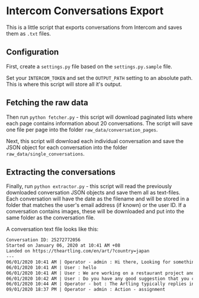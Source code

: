 # Intercom Conversations Export

This is a little script that exports conversations from Intercom and saves them
as `.txt` files.

## Configuration

First, create a `settings.py` file based on the `settings.py.sample` file.

Set your `INTERCOM_TOKEN` and set the `OUTPUT_PATH` setting to an absolute path.
This is where this script will store all it's output.

## Fetching the raw data

Then run `python fetcher.py` - this script will download paginated lists where
each page contains information about 20 conversations. The script will save one
file per page into the folder `raw_data/conversation_pages`.

Next, this script will download each individual conversation and save the JSON
object for each conversation into the folder `raw_data/single_conversations`.

## Extracting the conversations

Finally, run `python extractor.py` - this script will read the previously
downloaded conversation JSON objects and save them all as text-files. Each
conversation will have the date as the filename and will be stored in a folder
that matches the user's email address (if known) or the user ID. If a
conversation contains images, these will be downloaded and put into the same
folder as the conversation file.

A conversation text file looks like this:

```txt
Conversation ID: 25272772056
Started on January 06, 2020 at 10:41 AM +08
Landed on https://theartling.com/en/art/?country=japan
---
06/01/2020 10:41 AM | Operator - admin : Hi there, Looking for something specific, or have a question about an item? Let me know and I'd be happy to help. 😊
06/01/2020 10:41 AM | User : hello
06/01/2020 10:41 AM | User : We are working on a restaurant project and interested in specifying art from you guys.
06/01/2020 10:42 AM | User : Do you have any good suggestion that you can share with us? Thank you so much!
06/01/2020 10:44 AM | Operator - bot : The Artling typically replies in a day.
09/01/2020 18:37 PM | Operator - admin : Action - assignment
```
